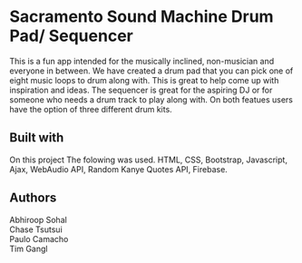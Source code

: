 # Sacramento Sound Machine Drum Pad/ Sequencer
This is a fun app intended for the musically inclined, non-musician and everyone in between. We have created a drum pad that you can pick one of eight music loops to drum along with. This is great to help come up with inspiration and ideas. The sequencer is great for the aspiring DJ or for someone who needs a drum track to play along with. On both featues users have the option of three different drum kits.

## Built with
On this project The folowing was used.
HTML, CSS, Bootstrap, Javascript, Ajax, WebAudio API, Random Kanye Quotes API, Firebase. 

## Authors
Abhiroop Sohal
<br>
Chase Tsutsui
<br>
Paulo Camacho
<br>
Tim Gangl


